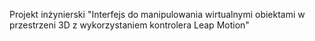 Projekt inżynierski "Interfejs do manipulowania wirtualnymi obiektami w przestrzeni 3D z wykorzystaniem kontrolera Leap Motion"

